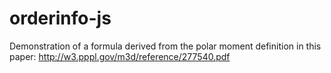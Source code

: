 # orderinfo-js
Demonstration of a formula derived from the polar moment definition in this paper: http://w3.pppl.gov/m3d/reference/277540.pdf
